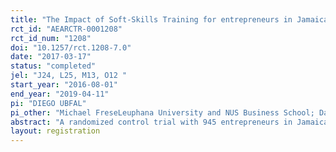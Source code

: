 ```yaml
---
title: "The Impact of Soft-Skills Training for entrepreneurs in Jamaica."
rct_id: "AEARCTR-0001208"
rct_id_num: "1208"
doi: "10.1257/rct.1208-7.0"
date: "2017-03-17"
status: "completed"
jel: "J24, L25, M13, O12 "
start_year: "2016-08-01"
end_year: "2019-04-11"
pi: "DIEGO UBFAL"
pi_other: "Michael FreseLeuphana University and NUS Business School; Daniel VerchLeuphana University ; Irani ArraizIDB Invest; Alessandro MaffioliIDB Invest; Diether BeuermannCaribbean Country Department, Inter-American Development Bank"
abstract: "A randomized control trial with 945 entrepreneurs in Jamaica shows positive short-term impacts of soft-skills training on business outcomes. The effects are concentrated among men, and disappear twelve months after the training. We argue that the main channel is increased adoption of recommended business practices, exclusively observed in the short run. We see persistent effects on an incentivized behavioral measure of perseverance after setbacks, a focus of this training. We compare a course focused only on soft-skills to one that combines soft-skills training with traditional business training. The effects of the combined training are never statistically significant"
layout: registration
---
```


